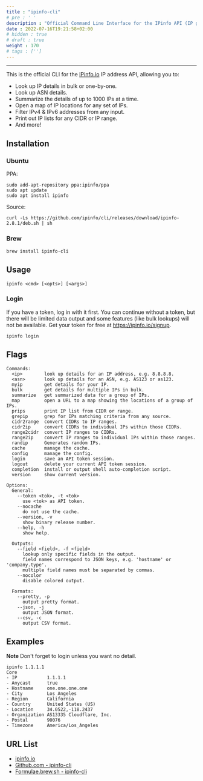 ```yaml
---
title : "ipinfo-cli"
# pre : ' '
description : "Official Command Line Interface for the IPinfo API (IP geolocation and other types of IP data). The trusted source for IP address data. Accurate IP address data that keeps pace with secure, specific, and forward-looking use cases."
date : 2022-07-16T19:21:58+02:00
# hidden : true
# draft : true
weight : 170
# tags : ['']
---
```


---

This is the official CLI for the [IPinfo.io](https://ipinfo.io/) IP address API, allowing you to:

- Look up IP details in bulk or one-by-one.
- Look up ASN details.
- Summarize the details of up to 1000 IPs at a time.
- Open a map of IP locations for any set of IPs.
- Filter IPv4 & IPv6 addresses from any input.
- Print out IP lists for any CIDR or IP range.
- And more!

## Installation

### Ubuntu

PPA:

```plain
sudo add-apt-repository ppa:ipinfo/ppa
sudo apt update
sudo apt install ipinfo
```

Source:

```plain
curl -Ls https://github.com/ipinfo/cli/releases/download/ipinfo-2.8.1/deb.sh | sh
```

### Brew

```plain
brew install ipinfo-cli
```

## Usage

```plain
ipinfo <cmd> [<opts>] [<args>]
```

### Login

If you have a token, log in with it first. You can continue without a token, but there will be limited data output and some features (like bulk lookups) will not be available. Get your token for free at <https://ipinfo.io/signup>.

```plain
ipinfo login
```

## Flags

```plain
Commands:
  <ip>        look up details for an IP address, e.g. 8.8.8.8.
  <asn>       look up details for an ASN, e.g. AS123 or as123.
  myip        get details for your IP.
  bulk        get details for multiple IPs in bulk.
  summarize   get summarized data for a group of IPs.
  map         open a URL to a map showing the locations of a group of IPs.
  prips       print IP list from CIDR or range.
  grepip      grep for IPs matching criteria from any source.
  cidr2range  convert CIDRs to IP ranges.
  cidr2ip     convert CIDRs to individual IPs within those CIDRs.
  range2cidr  convert IP ranges to CIDRs.
  range2ip    convert IP ranges to individual IPs within those ranges.
  randip      Generates random IPs.
  cache       manage the cache.
  config      manage the config.
  login       save an API token session.
  logout      delete your current API token session.
  completion  install or output shell auto-completion script.
  version     show current version.

Options:
  General:
    --token <tok>, -t <tok>
      use <tok> as API token.
    --nocache
      do not use the cache.
    --version, -v
      show binary release number.
    --help, -h
      show help.

  Outputs:
    --field <field>, -f <field>
      lookup only specific fields in the output.
      field names correspond to JSON keys, e.g. 'hostname' or 'company.type'.
      multiple field names must be separated by commas.
    --nocolor
      disable colored output.

  Formats:
    --pretty, -p
      output pretty format.
    --json, -j
      output JSON format.
    --csv, -c
      output CSV format.
```

## Examples

**Note** Don't forget to login unless you want no detail.

```plain
ipinfo 1.1.1.1 
Core
- IP           1.1.1.1
- Anycast      true
- Hostname     one.one.one.one
- City         Los Angeles
- Region       California
- Country      United States (US)
- Location     34.0522,-118.2437
- Organization AS13335 Cloudflare, Inc.
- Postal       90076
- Timezone     America/Los_Angeles
```

## URL List

- [ipinfo.io](https://ipinfo.io/)
- [Github.com - ipinfo-cli](https://github.com/ipinfo/cli)
- [Formulae.brew.sh - ipinfo-cli](https://formulae.brew.sh/formula/ipinfo-cli#default)
